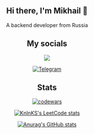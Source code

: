 <div align="center">
<h2>Hi there, I'm Mikhail 👋</h2>

A backend developer from Russia

<h2>My socials</h2>

<img src="https://img.shields.io/badge/mikhailaleksentcev@yandex.ru-%23ed4830.svg?&style=for-the-badge&logo=yandex&logoColor=white&link=mailto:mikhailaleksentcev@yandex.ru" />

[![Telegram](https://img.shields.io/badge/aleksentcev-2CA5E0?style=for-the-badge&logo=telegram&logoColor=white&link=https://t.me/aleksentcev)](https://t.me/aleksentcev)

<h2>Stats</h2>

[![codewars](https://www.codewars.com/users/Laiqalasse/badges/large)](https://www.codewars.com/users/Laiqalasse)   

[![KnlnKS's LeetCode stats](https://leetcode-stats-six.vercel.app/api?username=Laiqalasse&theme=dark)](https://leetcode.com/Laiqalasse/)

[![Anurag's GitHub stats](https://github-readme-stats.vercel.app/api?username=Aleksentcev)](https://github.com/Aleksentcev)

</div>
